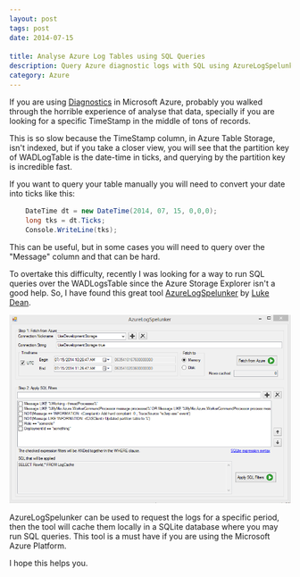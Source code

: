 ```yaml
---
layout: post
tags: post
date: 2014-07-15

title: Analyse Azure Log Tables using SQL Queries
description: Query Azure diagnostic logs with SQL using AzureLogSpelunker tool. Escape slow Azure Storage Explorer with fast, local SQLite analysis.
category: Azure
---
```


If you are using [Diagnostics](http://azure.microsoft.com/en-us/documentation/articles/cloud-services-dotnet-diagnostics/) in Microsoft Azure, probably you walked through the horrible experience of analyse that data, specially if you are looking for a specific TimeStamp in the middle of tons of records.

This is so slow because the TimeStamp column, in Azure Table Storage, isn't indexed, but if you take a closer view, you will see that the partition key of WADLogTable is the date-time in ticks, and querying by the partition key is incredible fast.

If you want to query your table manually you will need to convert your date into ticks like this:

```csharp
    DateTime dt = new DateTime(2014, 07, 15, 0,0,0);
    long tks = dt.Ticks;
    Console.WriteLine(tks);
```

This can be useful, but in some cases you will need to query over the "Message" column and that can be hard.

To overtake this difficulty, recently I was looking for a way to run SQL queries over the WADLogsTable since the Azure Storage Explorer isn't a good help. So, I have found this great tool [AzureLogSpelunker](https://github.com/SageLukeDean/AzureLogSpelunker) by [Luke Dean](https://github.com/SageLukeDean).

![AzureLogSpelunker](/images/analyse-azure-log-tables-using-sql-queries-azurelogspelunker.png)

AzureLogSpelunker can be used to request the logs for a specific period, then the tool will cache them locally in a SQLite database where you may run SQL queries. This tool is a must have if you are using the Microsoft Azure Platform.

I hope this helps you.
